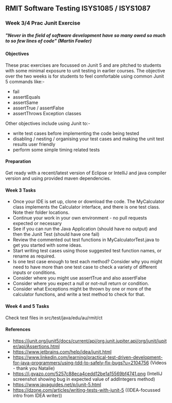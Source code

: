## RMIT Software Testing ISYS1085 / ISYS1087

### Week 3/4 Prac Junit Exercise 

##### "Never in the field of software development have so many owed so much to so few lines of code" (Martin Fowler)

#### Objectives
These prac exercises are focussed on Junit 5 and are pitched to students with some minimal exposure to unit testing in earlier courses. 
The objective over the two weeks is for students to feel comfortable using common Junit 5 commands like:- 
- fail 
- assertEquals
- assertSame 
- assertTrue / assertFalse
- assertThrows Exception classes

Other objectives include using Junit to:-
- write test cases before implementing the code being tested 
- disabling / nesting / organising your test cases and making the unit test results user friendly 
- perform some simple timing related tests  

#### Preparation

Get ready with a recent/latest version of Eclipse or IntelliJ and java compiler version and using provided maven dependencies.

#### Week 3 Tasks

* Once your IDE is set up, clone or download the code. The MyCalculator class implements the Calculator interface, and there is one test class. Note their folder locations.
* Continue your work in your own environment - no pull requests expected or necessary
* See if you can run the Java Application (should have no output) and then the Junit Test (should have one fail)
* Review the commented out test functions in MyCalculatorTest.java to get you started with some ideas.
* Start writing test cases using those suggested test function names, or rename as required.
* Is one test case enough to test each method? Consider why you might need to have more than one test case to check a variety of different inputs or conditions.
* Consider where you might use assertTrue and also assertFalse
* Consider where you expect a null or not-null return or condition.
* Consider what Exceptions might be thrown by one or more of the calculator functions, and write a test method to check for that.

#### Week 4 and 5 Tasks
Check test files in src/test/java/edu/au/rmit/ct

#### References

* https://junit.org/junit5/docs/current/api/org.junit.jupiter.api/org/junit/jupiter/api/Assertions.html
* https://www.jetbrains.com/help/idea/junit.html
* https://www.linkedin.com/learning/practical-test-driven-development-for-java-programmers/using-tdd-to-safely-fix-bugs?u=2104756 (Videos - thank you Natalie)
* https://i.gyazo.com/5257c88eca4cedd12be1a15569bf4741.png (IntelliJ screenshot showing bug in expected value of addIntegers method)
* https://www.javaguides.net/p/junit-5.html
* https://dzone.com/articles/writing-tests-with-junit-5 ((IDEA-focussed intro from IDEA writer))
